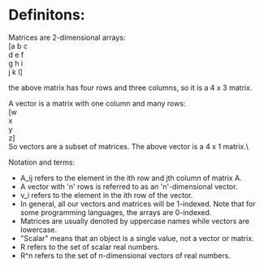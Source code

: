 # Definitons:
Matrices are 2-dimensional arrays:\
[a b c\
 d e f\
 g h i\
 j k l]
 
 the above matrix has four rows and three columns, so it is a 4 x 3 matrix.

A vector is a matrix with one column and many rows: \
[w\
x\
y\
z]\
So vectors are a subset of matrices. The above vector is a 4 x 1 matrix.\

Notation and terms:
- A_ij refers to the element in the ith row and jth column of matrix A.
- A vector with 'n' rows is referred to as an 'n'-dimensional vector.
- v_i refers to the element in the ith row of the vector.
- In general, all our vectors and matrices will be 1-indexed. Note that for some programming languages, the arrays are 0-indexed.
- Matrices are usually denoted by uppercase names while vectors are lowercase.
- "Scalar" means that an object is a single value, not a vector or matrix.
- R refers to the set of scalar real numbers.
- R^n refers to the set of n-dimensional vectors of real numbers.
